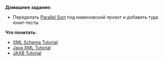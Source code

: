 **Домашнее задание:**
- Переделать [Parallel Sort](https://github.com/Gamzat/NCEdu2015/blob/master/seminars/s1/homework/README.md) под мавеновский проект и добавить туда юнит-тесты

**Что почитать:**
- [XML Schema Tutorial](http://www.w3schools.com/schema/)
- [Java XML Tutorial](http://www.tutorialspoint.com/java_xml/index.htm)
- [JAXB Tutorial](http://www.tutorialspoint.com/java/xml/javax_xml_bind_jaxb.htm)